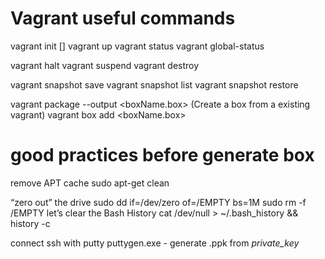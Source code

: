# Vagrant useful commands

vagrant init [<box-name>]
vagrant up
vagrant status
vagrant global-status

vagrant halt
vagrant suspend
vagrant destroy

vagrant snapshot save <name>
vagrant snapshot list
vagrant snapshot restore <name>

vagrant package --output <boxName.box> (Create a box from a existing vagrant)
vagrant box add <name> <boxName.box>

# good practices before generate box
remove APT cache
sudo apt-get clean

“zero out” the drive
sudo dd if=/dev/zero of=/EMPTY bs=1M
sudo rm -f /EMPTY
let’s clear the Bash History
cat /dev/null > ~/.bash_history && history -c 


connect ssh with putty
puttygen.exe - generate .ppk from *private_key*